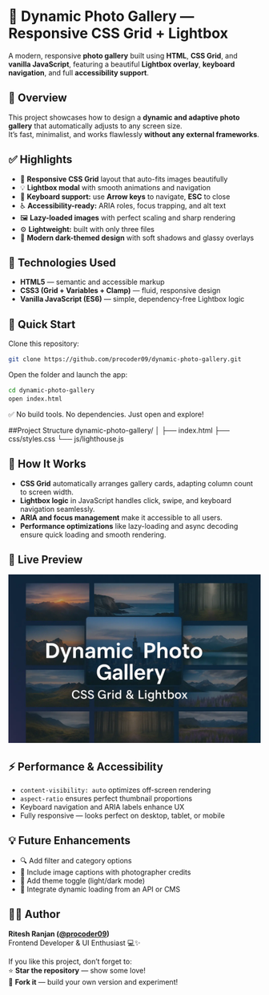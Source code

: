 # 🌆 Dynamic Photo Gallery — Responsive CSS Grid + Lightbox  

A modern, responsive **photo gallery** built using **HTML**, **CSS Grid**, and **vanilla JavaScript**, featuring a beautiful **Lightbox overlay**, **keyboard navigation**, and full **accessibility support**.  

## 🎯 Overview  

This project showcases how to design a **dynamic and adaptive photo gallery** that automatically adjusts to any screen size.  
It’s fast, minimalist, and works flawlessly **without any external frameworks**.  

## ✅ Highlights  

- 🧱 **Responsive CSS Grid** layout that auto-fits images beautifully  
- 💡 **Lightbox modal** with smooth animations and navigation  
- 🎹 **Keyboard support:** use **Arrow keys** to navigate, **ESC** to close  
- ♿ **Accessibility-ready:** ARIA roles, focus trapping, and alt text  
- 🖼️ **Lazy-loaded images** with perfect scaling and sharp rendering  
- ⚙️ **Lightweight:** built with only three files  
- 🌙 **Modern dark-themed design** with soft shadows and glassy overlays  

## 🧩 Technologies Used  

- **HTML5** — semantic and accessible markup  
- **CSS3 (Grid + Variables + Clamp)** — fluid, responsive design  
- **Vanilla JavaScript (ES6)** — simple, dependency-free Lightbox logic  

## 🚀 Quick Start  

Clone this repository:  

```bash
git clone https://github.com/procoder09/dynamic-photo-gallery.git
```

Open the folder and launch the app:

```bash
cd dynamic-photo-gallery
open index.html
```

✅ No build tools. No dependencies.
Just open and explore!

##Project Structure
dynamic-photo-gallery/
│
├── index.html
├── css/styles.css
└── js/lighthouse.js




## 🧠 How It Works  

- **CSS Grid** automatically arranges gallery cards, adapting column count to screen width.  
- **Lightbox logic** in JavaScript handles click, swipe, and keyboard navigation seamlessly.  
- **ARIA and focus management** make it accessible to all users.  
- **Performance optimizations** like lazy-loading and async decoding ensure quick loading and smooth rendering.  

## 📸 Live Preview  

<p align="center">
  <img src="thumbnail.webp" alt="Dynamic Photo Gallery Preview" width="800">
</p>

## ⚡ Performance & Accessibility  

- `content-visibility: auto` optimizes off-screen rendering  
- `aspect-ratio` ensures perfect thumbnail proportions  
- Keyboard navigation and ARIA labels enhance UX  
- Fully responsive — looks perfect on desktop, tablet, or mobile  

## 💡 Future Enhancements  

- 🔍 Add filter and category options  
- 🧭 Include image captions with photographer credits  
- 🌈 Add theme toggle (light/dark mode)  
- 🔄 Integrate dynamic loading from an API or CMS  

## 🧑‍💻 Author  

**Ritesh Ranjan ([@procoder09](https://github.com/procoder09))**  
Frontend Developer & UI Enthusiast 💻✨  

If you like this project, don’t forget to:  
⭐ **Star the repository** — show some love!  
🍴 **Fork it** — build your own version and experiment!  
